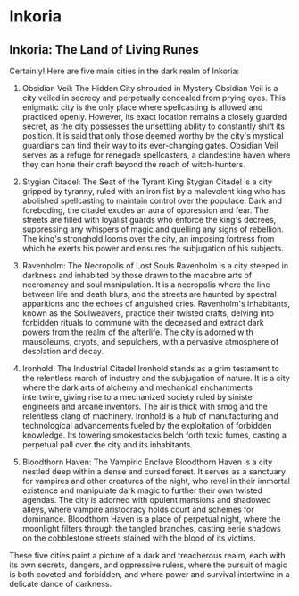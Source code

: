 # Inkoria

## Inkoria: The Land of Living Runes




Certainly! Here are five main cities in the dark realm of Inkoria:

1.  Obsidian Veil: The Hidden City shrouded in Mystery Obsidian Veil is a city veiled in secrecy and perpetually concealed from prying eyes. This enigmatic city is the only place where spellcasting is allowed and practiced openly. However, its exact location remains a closely guarded secret, as the city possesses the unsettling ability to constantly shift its position. It is said that only those deemed worthy by the city's mystical guardians can find their way to its ever-changing gates. Obsidian Veil serves as a refuge for renegade spellcasters, a clandestine haven where they can hone their craft beyond the reach of witch-hunters.
    
2.  Stygian Citadel: The Seat of the Tyrant King Stygian Citadel is a city gripped by tyranny, ruled with an iron fist by a malevolent king who has abolished spellcasting to maintain control over the populace. Dark and foreboding, the citadel exudes an aura of oppression and fear. The streets are filled with loyalist guards who enforce the king's decrees, suppressing any whispers of magic and quelling any signs of rebellion. The king's stronghold looms over the city, an imposing fortress from which he exerts his power and ensures the subjugation of his subjects.
    
3.  Ravenholm: The Necropolis of Lost Souls Ravenholm is a city steeped in darkness and inhabited by those drawn to the macabre arts of necromancy and soul manipulation. It is a necropolis where the line between life and death blurs, and the streets are haunted by spectral apparitions and the echoes of anguished cries. Ravenholm's inhabitants, known as the Soulweavers, practice their twisted crafts, delving into forbidden rituals to commune with the deceased and extract dark powers from the realm of the afterlife. The city is adorned with mausoleums, crypts, and sepulchers, with a pervasive atmosphere of desolation and decay.
    
4.  Ironhold: The Industrial Citadel Ironhold stands as a grim testament to the relentless march of industry and the subjugation of nature. It is a city where the dark arts of alchemy and mechanical enchantments intertwine, giving rise to a mechanized society ruled by sinister engineers and arcane inventors. The air is thick with smog and the relentless clang of machinery. Ironhold is a hub of manufacturing and technological advancements fueled by the exploitation of forbidden knowledge. Its towering smokestacks belch forth toxic fumes, casting a perpetual pall over the city and its inhabitants.
    
5.  Bloodthorn Haven: The Vampiric Enclave Bloodthorn Haven is a city nestled deep within a dense and cursed forest. It serves as a sanctuary for vampires and other creatures of the night, who revel in their immortal existence and manipulate dark magic to further their own twisted agendas. The city is adorned with opulent mansions and shadowed alleys, where vampire aristocracy holds court and schemes for dominance. Bloodthorn Haven is a place of perpetual night, where the moonlight filters through the tangled branches, casting eerie shadows on the cobblestone streets stained with the blood of its victims.
    

These five cities paint a picture of a dark and treacherous realm, each with its own secrets, dangers, and oppressive rulers, where the pursuit of magic is both coveted and forbidden, and where power and survival intertwine in a delicate dance of darkness.